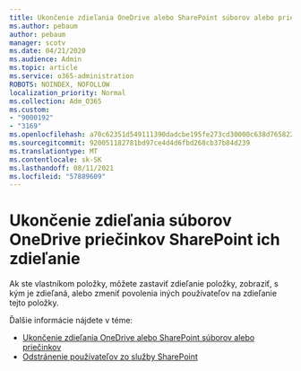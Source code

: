 ```yaml
---
title: Ukončenie zdieľania OneDrive alebo SharePoint súborov alebo priečinkov
ms.author: pebaum
author: pebaum
manager: scotv
ms.date: 04/21/2020
ms.audience: Admin
ms.topic: article
ms.service: o365-administration
ROBOTS: NOINDEX, NOFOLLOW
localization_priority: Normal
ms.collection: Adm_O365
ms.custom:
- "9000192"
- "3169"
ms.openlocfilehash: a70c62351d549111390dadcbe195fe273cd30000c638d765822e43d0ccd07dbe
ms.sourcegitcommit: 920051182781bd97ce4d4d6fbd268cb37b84d239
ms.translationtype: MT
ms.contentlocale: sk-SK
ms.lasthandoff: 08/11/2021
ms.locfileid: "57889609"
---
```

# <a name="how-to-stop-sharing-onedrive-or-sharepoint-files-or-folders"></a>Ukončenie zdieľania súborov OneDrive priečinkov SharePoint ich zdieľanie

Ak ste vlastníkom položky, môžete zastaviť zdieľanie položky, zobraziť, s kým je zdieľaná, alebo zmeniť povolenia iných používateľov na zdieľanie tejto položky.

Ďalšie informácie nájdete v téme: 

- [Ukončenie zdieľania OneDrive alebo SharePoint súborov alebo priečinkov](https://support.office.com/article/stop-sharing-onedrive-or-sharepoint-files-or-folders-or-change-permissions-0a36470f-d7fe-40a0-bd74-0ac6c1e13323)
- [Odstránenie používateľov zo služby SharePoint](https://docs.microsoft.com/sharepoint/remove-users)